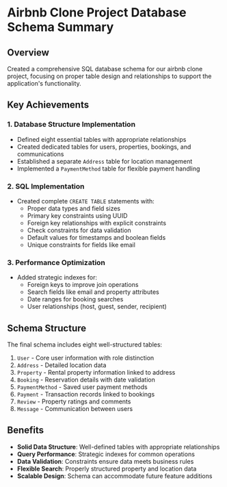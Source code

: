 # Airbnb Clone Project Database Schema Summary

## Overview
Created a comprehensive SQL database schema for our airbnb clone project, focusing on proper table design and relationships to support the application's functionality.

## Key Achievements

### 1. Database Structure Implementation
- Defined eight essential tables with appropriate relationships
- Created dedicated tables for users, properties, bookings, and communications
- Established a separate `Address` table for location management
- Implemented a `PaymentMethod` table for flexible payment handling

### 2. SQL Implementation
- Created complete `CREATE TABLE` statements with:
  - Proper data types and field sizes
  - Primary key constraints using UUID
  - Foreign key relationships with explicit constraints
  - Check constraints for data validation
  - Default values for timestamps and boolean fields
  - Unique constraints for fields like email

### 3. Performance Optimization
- Added strategic indexes for:
  - Foreign keys to improve join operations
  - Search fields like email and property attributes
  - Date ranges for booking searches
  - User relationships (host, guest, sender, recipient)

## Schema Structure

The final schema includes eight well-structured tables:
1. `User` - Core user information with role distinction
2. `Address` - Detailed location data
3. `Property` - Rental property information linked to address
4. `Booking` - Reservation details with date validation
5. `PaymentMethod` - Saved user payment methods
6. `Payment` - Transaction records linked to bookings
7. `Review` - Property ratings and comments
8. `Message` - Communication between users

## Benefits

- **Solid Data Structure**: Well-defined tables with appropriate relationships
- **Query Performance**: Strategic indexes for common operations
- **Data Validation**: Constraints ensure data meets business rules
- **Flexible Search**: Properly structured property and location data
- **Scalable Design**: Schema can accommodate future feature additions
